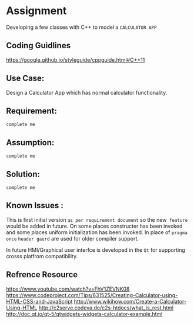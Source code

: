 # Assignment
Developing a few classes with C++ to model a `CALCULATOR APP`

## Coding Guidlines
<https://google.github.io/styleguide/cppguide.html#C++11>


## Use Case:
 
Design a Calculator App which has normal calculator functionality.


## Requirement:

```complete me```


## Assumption:

```complete me``` 
 


## Solution:
 
```complete me```

## Known Issues :
This is first initial version `as per requirement document` so the new` feature` would be added in future.
On some places constructer has been invoked and some places uniform initialization has been invoked.
In place of `pragma once` ``header gaurd`` are used for older compiler support.

In future HMI/Graphical user interfce is developed in the `Qt` for  supporting crosss platfrom compatibility.

## Refrence Resource 

<https://www.youtube.com/watch?v=FhV1ZEVNK08>
<https://www.codeproject.com/Tips/631525/Creating-Calculator-using-HTML-CSS-and-JavaScript>
<http://www.wikihow.com/Create-a-Calculator-Using-HTML>
<http://c2serve.codeva.de/c2s-htdocs/what_is_rest.html>
<http://doc.qt.io/qt-5/qtwidgets-widgets-calculator-example.html>
